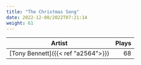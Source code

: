```yaml
---
title: "The Christmas Song"
date: 2022-12-08/2022T07:21:14
weight: 61
---
```




 Artist | Plays 
----- | -----:
[Tony Bennett]({{< ref "a2564">}}) | 68
